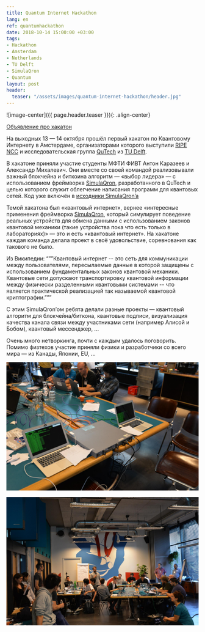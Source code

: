 ```yaml
---
title: Quantum Internet Hackathon
lang: en
ref: quantumhackathon
date: 2018-10-14 15:00:00 +03:00
tags:
- Hackathon
- Amsterdam
- Netherlands
- TU Delft
- SimulaQron
- Quantum
layout: post
header:
  teaser: "/assets/images/quantum-internet-hackathon/header.jpg"
---
```


![image-center]({{ page.header.teaser }}){: .align-center}

[Объявление про хакатон](https://labs.ripe.net/Members/becha/join-the-quantum-internet-hackathon-2018)

На выходных 13 — 14 октября прошёл первый хакатон по Квантовому Интернету в Амстердаме, организаторами которого выступили [RIPE NCC](https://www.ripe.net) и исследовательская группа [QuTech](https://qutech.nl) из [TU Delft](https://www.tudelft.nl/en/).

В хакатоне приняли участие студенты МФТИ ФИВТ Антон Каразеев и Александр Михалевич. Они вместе со своей командой реализовывали важный блокчейна и биткоина алгоритм — «выбор лидера» — с использованием фреймворка [SimulaQron](http://www.simulaqron.org), разработанного в QuTech и целью которого служит облегчение написания программ для квантовых сетей. Код уже включён в [исходники SimulaQron’a](https://github.com/SoftwareQuTech/SimulaQron)

Темой хакатона был «квантовый интернет», вернее «интересные применения фреймворка [SimulaQron](http://www.simulaqron.org), который симулирует поведение реальных устройств для обмена данными с использованием законов квантовой механики (такие устройства пока что есть только в лабораториях)» — это и есть «квантовый интернет». На хакатоне каждая команда делала проект в своё удовольствие, соревнования как такового не было.

Из Википедии:
“””Квантовый интернет -- это сеть для коммуникации между пользователями, пересылаемые данные в которой защищены с использованием фундаментальных законов квантовой механики. Квантовые сети допускают транспортировку квантовой информации между физически разделенными квантовыми системами -- что является практической реализацией так называемой квантовой криптографии.”””

С этим SimulaQron’ом ребята делали разные проекты — квантовый алгоритм для блокчейна/биткона, квантовые подписи, визуализация качества канала связи между участниками сети (например Алисой и Бобом), квантовый мессенджер, ...

Очень много нетворкинга, почти с каждым удалось поговорить. Помимо физтехов участие приняли физики и разработчики со всего мира — из Канады, Японии, EU, ...

![](/assets/images/quantum-internet-hackathon/image1.jpg)

![](/assets/images/quantum-internet-hackathon/image2.jpg)
